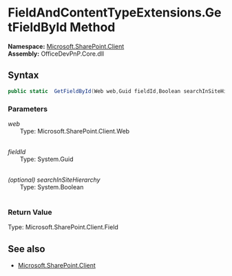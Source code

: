 # FieldAndContentTypeExtensions.GetFieldById Method  
**Namespace:** [Microsoft.SharePoint.Client](Microsoft.SharePoint.Client.md)  
**Assembly:** OfficeDevPnP.Core.dll  
## Syntax
```C#
public static  GetFieldById(Web web,Guid fieldId,Boolean searchInSiteHierarchy)
```
### Parameters
*web*  
&emsp;&emsp;Type: Microsoft.SharePoint.Client.Web  
&emsp;&emsp;  
  
*fieldId*  
&emsp;&emsp;Type: System.Guid  
&emsp;&emsp;  
  
*(optional) searchInSiteHierarchy*  
&emsp;&emsp;Type: System.Boolean  
&emsp;&emsp;  
  
### Return Value
Type: Microsoft.SharePoint.Client.Field  

## See also
- [Microsoft.SharePoint.Client](Microsoft.SharePoint.Client.md)
